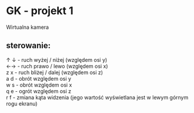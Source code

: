 # GK - projekt 1

Wirtualna kamera

## sterowanie:
↑ ↓ 	- ruch wyżej / niżej (względem osi y)\
←→  	- ruch prawo / lewo (względem osi x)\
z x	- ruch bliżej / dalej (względem osi z)\
a d 	- obrót względem osi y\
w s	- obrót względem osi x\
q e 	- ogrót względem osi z\
r f	- zmiana kąta widzenia (jego wartość wyświetlana jest w lewym górnym rogu ekranu)